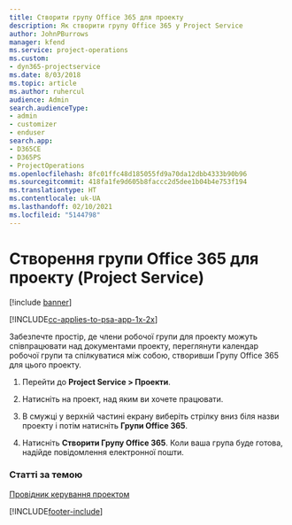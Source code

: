 ```yaml
---
title: Створити групу Office 365 для проекту
description: Як створити групу Office 365 у Project Service
author: JohnPBurrows
manager: kfend
ms.service: project-operations
ms.custom:
- dyn365-projectservice
ms.date: 8/03/2018
ms.topic: article
ms.author: ruhercul
audience: Admin
search.audienceType:
- admin
- customizer
- enduser
search.app:
- D365CE
- D365PS
- ProjectOperations
ms.openlocfilehash: 8fc01ffc48d185055fd9a70da12dbb4333b90b96
ms.sourcegitcommit: 418fa1fe9d605b8faccc2d5dee1b04b4e753f194
ms.translationtype: HT
ms.contentlocale: uk-UA
ms.lasthandoff: 02/10/2021
ms.locfileid: "5144798"
---
```

# <a name="create-an-office-365-group-for-a-project-project-service"></a>Створення групи Office 365 для проекту (Project Service)

[!include [banner](../includes/psa-now-project-operations.md)]

[!INCLUDE[cc-applies-to-psa-app-1x-2x](../includes/cc-applies-to-psa-app-1x-2x.md)]

Забезпечте простір, де члени робочої групи для проекту можуть співпрацювати над документами проекту, переглянути календар робочої групи та спілкуватися між собою, створивши Групу Office 365 для цього проекту.  
  
1.  Перейти до **Project Service > Проекти**.  
  
2.  Натисніть на проект, над яким ви хочете працювати.  
  
3.  В смужці у верхній частині екрану виберіть стрілку вниз біля назви проекту і потім натисніть **Групи Office 365**.  
  
4.  Натисніть **Створити Групу Office 365**. Коли ваша група буде готова, надійде повідомлення електронної пошти.  
  
### <a name="see-also"></a>Статті за темою  
 [Провідник керування проектом](../psa/project-manager-guide.md)


[!INCLUDE[footer-include](../includes/footer-banner.md)]
